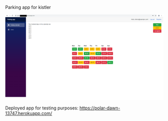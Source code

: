Parking app for kistler

![](https://github.com/MatusGramblicka/Parking-app/raw/master/Sample.png)

Deployed app for testing purposes:
https://polar-dawn-13747.herokuapp.com/

